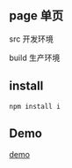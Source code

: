 ## page 单页

src 开发环境

build 生产环境

## install

`npm install i`


## Demo

[demo](http://panli.mu.gg/page-demo/)
